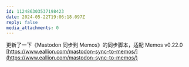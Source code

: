 ```yaml
---
id: 112486303537198423
date: 2024-05-22T19:06:18.097Z
reply: false
media_attachments: 0
---
```


更新了一下《Mastodon 同步到 Memos》的同步脚本，适配 Memos v0.22.0  
[https://www.eallion.com/mastodon-sync-to-memos/](https://www.eallion.com/mastodon-sync-to-memos/)


